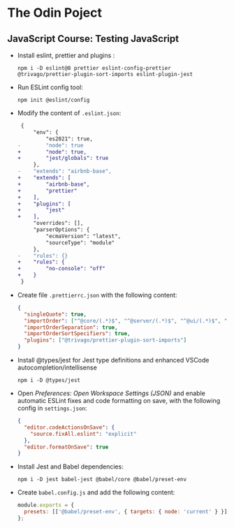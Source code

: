 # The Odin Poject

## JavaScript Course: Testing JavaScript

- Install eslint, prettier and plugins :

  ```console
  npm i -D eslint@8 prettier eslint-config-prettier @trivago/prettier-plugin-sort-imports eslint-plugin-jest
  ```

- Run ESLint config tool:

  ```console
  npm init @eslint/config
  ```

- Modify the content of `.eslint.json`:

  ```diff
   {
       "env": {
           "es2021": true,
  -        "node": true
  +        "node": true,
  +        "jest/globals": true
       },
  -    "extends": "airbnb-base",
  +    "extends": [
  +        "airbnb-base",
  +        "prettier"
  +    ],
  +    "plugins": [
  +        "jest"
  +    ],
       "overrides": [],
       "parserOptions": {
           "ecmaVersion": "latest",
           "sourceType": "module"
       },
  -    "rules": {}
  +    "rules": {
  +        "no-console": "off"
  +    }
   }
  ```

- Create file `.prettierrc.json` with the following content:

  ```json
  {
    "singleQuote": true,
    "importOrder": ["^@core/(.*)$", "^@server/(.*)$", "^@ui/(.*)$", "^[./]"],
    "importOrderSeparation": true,
    "importOrderSortSpecifiers": true,
    "plugins": ["@trivago/prettier-plugin-sort-imports"]
  }
  ```

- Install @types/jest for Jest type definitions and enhanced VSCode autocompletion/intellisense

  ```console
  npm i -D @types/jest
  ```

- Open _Preferences: Open Workspace Settings (JSON)_ and enable automatic ESLint fixes and code formatting on save, with the following config in `settings.json`:

  ```json
  {
    "editor.codeActionsOnSave": {
      "source.fixAll.eslint": "explicit"
    },
    "editor.formatOnSave": true
  }
  ```

- Install Jest and Babel dependencies:

  ```console
  npm i -D jest babel-jest @babel/core @babel/preset-env
  ```

- Create `babel.config.js` and add the following content:

  ```js
  module.exports = {
    presets: [['@babel/preset-env', { targets: { node: 'current' } }]],
  };
  ```
